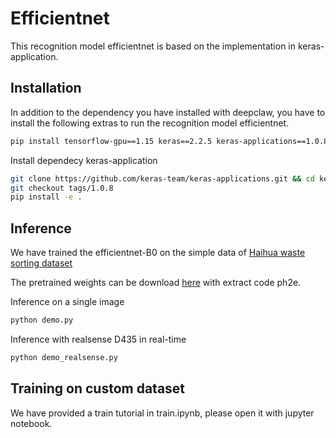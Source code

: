 # Efficientnet

This recognition model efficientnet is based on the implementation in keras-application.

## Installation
In addition to the dependency you have installed with deepclaw, you have to install the following extras to run the recognition model efficientnet.

```bash
pip install tensorflow-gpu==1.15 keras==2.2.5 keras-applications==1.0.8 keras-preprocessing 1.1.0
```

Install dependecy keras-application
```bash
git clone https://github.com/keras-team/keras-applications.git && cd keras-applications
git checkout tags/1.0.8
pip install -e .
```

## Inference
We have trained the efficientnet-B0 on the simple data of [Haihua waste sorting dataset](../../../../data/Haihua-Waste-Sorting/README.md)

The pretrained weights can be download [here](https://pan.baidu.com/s/1M7VXLzkBrFIbmgz9J8ic7g) with extract code ph2e.

Inference on a single image
```bash
python demo.py
```

Inference with realsense D435 in real-time
```bash
python demo_realsense.py
```

## Training on custom dataset
We have provided a train tutorial in train.ipynb, please open it with jupyter notebook.
